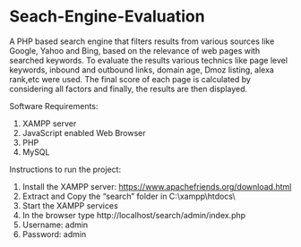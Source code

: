 # Seach-Engine-Evaluation
A PHP based search engine that filters results from various sources like Google, Yahoo and Bing, based on the relevance of web pages with searched keywords. To evaluate the results various technics like page level keywords, inbound and outbound links, domain age, Dmoz listing, alexa rank,etc were used. The final score of each page is calculated by considering all factors and finally, the results are then displayed.

Software Requirements:
1. XAMPP server
2. JavaScript enabled Web Browser
3. PHP
4. MySQL

Instructions to run the project:
1.	Install the XAMPP server: https://www.apachefriends.org/download.html
2.	Extract and Copy the “search” folder in C:\xampp\htdocs\
3.	Start the XAMPP services
4.	In the browser type http://localhost/search/admin/index.php
5.	Username: admin 
6.	Password: admin

